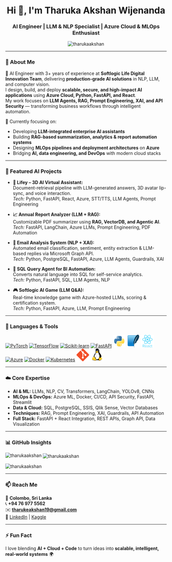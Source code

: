 <h1 align="center">Hi 👋, I'm Tharuka Akshan Wijenanda</h1>
<h3 align="center">AI Engineer | LLM & NLP Specialist | Azure Cloud & MLOps Enthusiast</h3>

<p align="center">
  <img src="https://komarev.com/ghpvc/?username=tharukaakshan&label=Profile%20views&color=0e75b6&style=flat" alt="tharukaakshan" />
</p>

---

### 🧠 About Me
🚀 AI Engineer with 3+ years of experience at **Softlogic Life Digital Innovation Team**, delivering **production-grade AI solutions** in NLP, LLM, and computer vision.  
I design, build, and deploy **scalable, secure, and high-impact AI applications** using **Azure Cloud, Python, FastAPI, and React**.  
My work focuses on **LLM Agents, RAG, Prompt Engineering, XAI, and API Security** — transforming business workflows through intelligent automation.

💼 Currently focusing on:
- Developing **LLM-integrated enterprise AI assistants**  
- Building **RAG-based summarization, analytics & report automation systems**  
- Designing **MLOps pipelines and deployment architectures** on **Azure**  
- Bridging **AI, data engineering, and DevOps** with modern cloud stacks  

---

### 🧩 Featured AI Projects
- **🧠 Lifey – 3D AI Virtual Assistant:**  
  Document-retrieval pipeline with LLM-generated answers, 3D avatar lip-sync, and voice interaction.  
  _Tech:_ Python, FastAPI, React, Azure, STT/TTS, LLM Agents, Prompt Engineering  

- **📈 Annual Report Analyzer (LLM + RAG):**  
  Customizable PDF summarizer using **RAG, VectorDB, and Agentic AI**.  
  _Tech:_ FastAPI, LangChain, Azure LLMs, Prompt Engineering, PDF Automation  

- **💬 Email Analysis System (NLP + XAI):**  
  Automated email classification, sentiment, entity extraction & LLM-based replies via Microsoft Graph API.  
  _Tech:_ Python, PostgreSQL, FastAPI, Azure, LLM Agents, Guardrails, XAI  

- **🧮 SQL Query Agent for BI Automation:**  
  Converts natural language into SQL for self-service analytics.  
  _Tech:_ Python, FastAPI, SQL, LLM Agents, NLP  

- **🎮 Softlogic AI Game (LLM Q&A):**  
  Real-time knowledge game with Azure-hosted LLMs, scoring & certification system.  
  _Tech:_ Python, FastAPI, Azure, LLM, Prompt Engineering  

---

### 🧰 Languages & Tools
<p align="left">
  <!-- AI & ML -->
  <a href="#"><img src="https://www.vectorlogo.zone/logos/pytorch/pytorch-icon.svg" width="40" height="40" alt="PyTorch"/></a>
  <a href="#"><img src="https://www.vectorlogo.zone/logos/tensorflow/tensorflow-icon.svg" width="40" height="40" alt="TensorFlow"/></a>
  <a href="#"><img src="https://upload.wikimedia.org/wikipedia/commons/0/05/Scikit_learn_logo_small.svg" width="40" height="40" alt="Scikit-learn"/></a>
  <a href="#"><img src="https://cdn.worldvectorlogo.com/logos/fastapi-1.svg" width="40" height="40" alt="FastAPI"/></a>
  <a href="#"><img src="https://raw.githubusercontent.com/devicons/devicon/master/icons/python/python-original.svg" width="40" height="40" alt="Python"/></a>
  <a href="#"><img src="https://raw.githubusercontent.com/devicons/devicon/master/icons/sqlite/sqlite-original.svg" width="40" height="40" alt="SQL"/></a>
  <a href="#"><img src="https://raw.githubusercontent.com/devicons/devicon/master/icons/react/react-original-wordmark.svg" width="40" height="40" alt="React"/></a>
  <a href="#"><img src="https://www.vectorlogo.zone/logos/microsoft_azure/microsoft_azure-icon.svg" width="40" height="40" alt="Azure"/></a>
  <a href="#"><img src="https://www.vectorlogo.zone/logos/docker/docker-icon.svg" width="40" height="40" alt="Docker"/></a>
  <a href="#"><img src="https://www.vectorlogo.zone/logos/kubernetes/kubernetes-icon.svg" width="40" height="40" alt="Kubernetes"/></a>
  <a href="#"><img src="https://raw.githubusercontent.com/devicons/devicon/master/icons/git/git-original.svg" width="40" height="40" alt="Git"/></a>
  <a href="#"><img src="https://raw.githubusercontent.com/devicons/devicon/master/icons/linux/linux-original.svg" width="40" height="40" alt="Linux"/></a>
</p>

---

### ☁️ Core Expertise
- **AI & ML:** LLMs, NLP, CV, Transformers, LangChain, YOLOv8, CNNs  
- **MLOps & DevOps:** Azure ML, Docker, CI/CD, API Security, FastAPI, Streamlit  
- **Data & Cloud:** SQL, PostgreSQL, SSIS, Qlik Sense, Vector Databases  
- **Techniques:** RAG, Prompt Engineering, XAI, Guardrails, API Automation  
- **Full Stack:** FastAPI + React Integration, REST APIs, Graph API, Data Visualization  

---

### 📊 GitHub Insights
<p><img align="left" src="https://github-readme-stats.vercel.app/api/top-langs?username=tharukaakshan&show_icons=true&locale=en&layout=compact&theme=tokyonight" alt="tharukaakshan" /></p>

<p>&nbsp;<img align="center" src="https://github-readme-stats.vercel.app/api?username=tharukaakshan&show_icons=true&locale=en&theme=tokyonight" alt="tharukaakshan" /></p>

<p><img align="center" src="https://github-readme-streak-stats.herokuapp.com/?user=tharukaakshan&theme=tokyonight" alt="tharukaakshan" /></p>

---

### 📫 Reach Me
📍 **Colombo, Sri Lanka**  
📞 **+94 76 977 5562**  
✉️ **tharukeakshan19@gmail.com**  
🔗 [LinkedIn](https://linkedin.com/in/tharuka-akshan-1163ab1b0) | [Kaggle](https://kaggle.com/tharukaakshan)

---

### ⚡ Fun Fact
I love blending **AI + Cloud + Code** to turn ideas into **scalable, intelligent, real-world systems** 🌍
